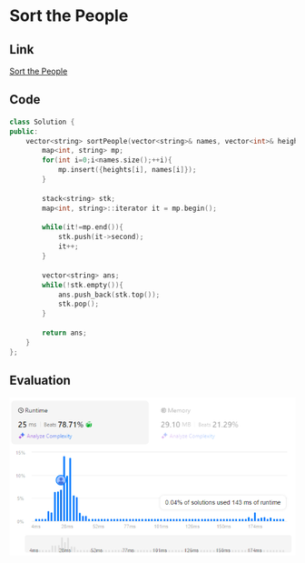 # Sort the People
## Link
[Sort the People](https://leetcode.com/problems/sort-the-people/description/)

## Code
```cpp
class Solution {
public:
    vector<string> sortPeople(vector<string>& names, vector<int>& heights) {
        map<int, string> mp;
        for(int i=0;i<names.size();++i){
            mp.insert({heights[i], names[i]});
        }

        stack<string> stk;
        map<int, string>::iterator it = mp.begin();

        while(it!=mp.end()){
            stk.push(it->second);
            it++;
        }

        vector<string> ans;
        while(!stk.empty()){
            ans.push_back(stk.top());
            stk.pop();
        }

        return ans;
    }
};
```

## Evaluation
![Sort the People](./18.PNG)